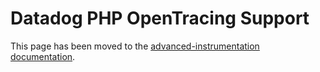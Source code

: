 # Datadog PHP OpenTracing Support

This page has been moved to the [advanced-instrumentation documentation](https://docs.datadoghq.com/tracing/advanced_usage/?tab=php#opentracing).
